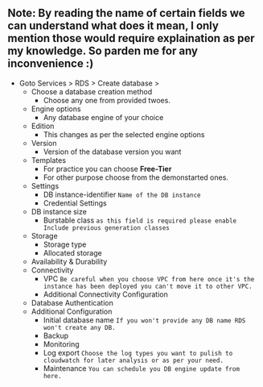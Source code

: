 ## Note: By reading the name of certain fields we can understand what does it mean, I only mention those would require explaination as per my knowledge. So parden me for any inconvenience :)
* Goto Services > RDS > Create database >  
  * Choose a database creation method  
    * Choose any one from provided twoes.  
  * Engine options  
    * Any database engine of your choice  
  * Edition  
    * This changes as per the selected engine options  
  * Version  
    * Version of the database version you want  
  * Templates  
    * For practice you can choose **Free-Tier**  
    * For other purpose choose from the demonstarted ones.  
  * Settings
    * DB instance-identifier `Name of the DB instance`  
    * Credential Settings
  * DB instance size
    * Burstable class `as this field is required please enable Include previous generation classes`
  * Storage
    * Storage type
    * Allocated storage 
  * Availability & Durability
  * Connectivity
    * VPC `Be careful when you choose VPC from here once it's the instance has been deployed you can't move it to other VPC.`
    * Additional Connectivity Configuration
  * Database Authentication
  * Additional Configuration
    * Initial database name `If you won't provide any DB name RDS won't create any DB.`
    * Backup
    * Monitoring
    * Log export `Choose the log types you want to pulish to cloudwatch for later analysis or as per your need.`
    * Maintenance `You can schedule you DB engine update from here.`
